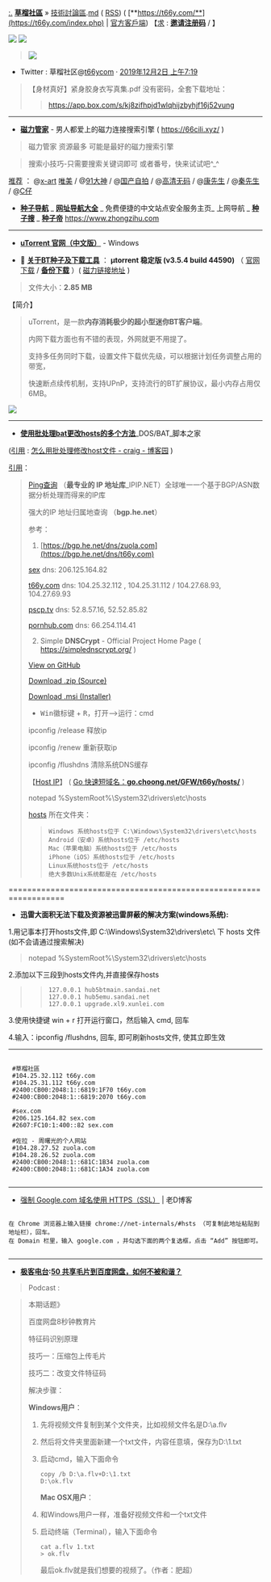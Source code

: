 
[:.](https://taoste.github.io/Hello-World/eBook/t66y.com/index.html)  [**草榴社區**](https://www.microsofttranslator.com/bv.aspx?from=&to=zh-CHS&a=https://t66y.com/index.php) »  [技術討論區](https://t66y.com/thread0806.php?fid=7).[md](https://github.com/taoste/Hello-World/blob/master/eBook/t66y.com/%E6%8A%80%E8%A1%93%E8%A8%8E%E8%AB%96%E5%8D%80.md) ( [RSS](https://t66y.com/rss.php?fid=7)) ( [**https://t66y.com/**](https://t66y.com/index.php) | <a href="https://t66y.com/read.php?tid=1648542" alt="草榴社區APP 小草APP 官方客戶端 iOS & Android & UWP" title="草榴社區APP 小草APP 官方客戶端 iOS & Android & UWP - 草榴資訊 | 草榴社區 - t66y.com ">官方客戶端</a>)  【[求](https://github.com/taoste/Hello-World/blob/master/eBook/t66y.com/%40%E5%B0%91%E5%A6%87%E7%99%BD%E6%B4%81/P-Photo.md) : [**邀请注册码**](https://t66y.com/hack.php?H_name=invite) / 】
  
<p><img src="https://camo.githubusercontent.com/af797cec507dc27db9d9c56c6d86511a3d2d354c/68747470733a2f2f743636792e636f6d2f696e6465782e6769663f7261773d74727565?raw=true"/>
<img src="https://raw.githubusercontent.com/taoste/Hello-World/master/eBook/t66y.com/5b2b.gif?raw=true"/></p>

>  <a href="https://t66y.com/htm_data/1909/7/3640014.html" title="[微博谈20190906]  香港回归以来最黑暗的一天 - 技術討論區 | 草榴社區 - t66y.com"><img src="https://www.nsaimg.com/2019/09/06/5d72220df1d0b.png?raw=true"/></a>


- Twitter : 草榴社区@[t66ycom](https://twitter.com/t66ycom/) · [2019年12月2日 上午7:19](https://twitter.com/t66ycom/status/1201400221927821312)

> 【身材真好】紧身胶身衣写真集.pdf 没有密码，全套下载地址：
>> https://app.box.com/s/kj8zifhpjd1wlqhijzbyhjf16j52vung

-----------------------------

- [**磁力管家**](https://66cili.xyz/) - 男人都爱上的磁力连接搜索引擎 ( https://66cili.xyz/ )

> 磁力管家 资源最多 可能是最好的磁力搜索引擎

> 搜索小技巧-只需要搜索关键词即可 或者番号，快来试试吧^_^ 

 [推荐](https://t66y.com/htm_data/1905/7/3540430.html) ：
 @[x-art](https://66cili.xyz/search-x-art-0-0-1.html) [唯美](https://66cili.xyz/search-x-art%E5%94%AF%E7%BE%8E-0-0-1.html) / @[91大神](https://66cili.xyz/search-91%E5%A4%A7%E7%A5%9E-0-0-1.html) / @[国产自拍](https://66cili.xyz/search-%E5%9B%BD%E4%BA%A7%E8%87%AA%E6%8B%8D-0-0-1.html) / @[高清无码](https://66cili.xyz/search-%E9%AB%98%E6%B8%85%E6%97%A0%E7%A0%81-0-0-1.html) / @[康先生](https://66cili.xyz/search-%E5%BA%B7%E5%85%88%E7%94%9F-0-0-1.html) / @[秦先生](https://66cili.xyz/search-%E7%A7%A6%E5%85%88%E7%94%9F-0-0-1.html) / @[C仔](https://66cili.xyz/search-c%E4%BB%94-0-0-1.html)
      
- [**种子导航**](https://www.zhongzidaohang.com/) _ [**网址导航大全**](https://www.zhongzidaohang.cn/) _ 免费便捷的中文站点安全服务主页_ 上网导航 _ [**种子搜**](https://www.zhongziso.com/) _ [**种子帝**](https://www.zhongzidaohang.com/) 
https://www.zhongzihu.com
-----------------------------

- [**uTorrent 官网（中文版）**](https://www.utorrent.com/intl/zh_cn/downloads/win) - Windows 

- 🎦 [**关于BT种子及下载工具**](https://github.com/taoste/Hello-World/blob/master/Tools/P2P%E5%B7%A5%E5%85%B7/BT.md) ： **µtorrent 稳定版 (v3.5.4 build 44590)**  （ [官网下载](https://www.utorrent.com/intl/zh_cn/downloads/complete/track/stable/os/win) / [**备份下载**](https://github.com/taoste/Hello-World/blob/master/Tools/uTorrent_v3.5.4.44590.exe?raw=true) ）( [磁力链接地址](https://github.com/taoste/Hello-World/blob/master/Tools/P2P%E5%B7%A5%E5%85%B7/%E7%A3%81%E5%8A%9B%E9%93%BE%E6%8E%A5%E5%9C%B0%E5%9D%80.txt) )

> 文件大小：**2.85 MB**

【简介】
>
> uTorrent，是一款**内存消耗极少的超小型迷你BT客户端**。
>
> 内网下载方面也有不错的表现，外网就更不用提了。
>
> 支持多任务同时下载，设置文件下载优先级，可以根据计划任务调整占用的带宽，
>
> 快速断点续传机制，支持UPnP，支持流行的BT扩展协议，最小内存占用仅6MB。
>
<img src="https://camo.githubusercontent.com/43de7f6c86466fc4c80333389624272617b5b90a/687474703a2f2f646f776e7a612e696d672e7a7a3331342e636f6d2f736f66742f787a676a2d35342f323031362d30312d31312f65626464636430643630343639303433363832303635376661346237373833392e6a70673f7261773d74727565?raw=true"/>

-----------------------------

- [**使用批处理bat更改hosts的多个方法**](https://www.jb51.net/article/51902.htm)_DOS/BAT_脚本之家

([引用](https://www.cnblogs.com/craig/archive/2011/05/09/2041433.html) : [怎么用批处理修改host文件 - craig - 博客园](https://www.cnblogs.com/craig/archive/2011/05/09/2041433.html) )

[引用](https://github.com/taoste/Hello-World/issues/2#issuecomment-374911469)：

> [Ping查询](https://www.ipip.net/ping.php) （**最专业的 IP 地址库**_IPIP.NET）全球唯一一个基于BGP/ASN数据分析处理而得来的IP库
> 
> 强大的IP 地址归属地查询 （**bgp.he.net**）
> 
> 参考：
> 
> 1. [https://bgp.he.net/dns/zuola.com](https://bgp.he.net/dns/t66y.com)
> 
> [sex](https://bgp.he.net/dns/sex.com) dns: 206.125.164.82
> 
> [t66y.com](https://bgp.he.net/dns/t66y.com) dns: 104.25.32.112 , 104.25.31.112
>                                                / 104.27.68.93, 104.27.69.93 
> 
> [pscp.tv](https://bgp.he.net/dns/pscp.tv) dns:  52.8.57.16, 52.52.85.82 
> 
> [pornhub.com](https://bgp.he.net/dns/pornhub.com) dns: 66.254.114.41
> 
> 2. Simple **DNSCrypt** - Official Project Home Page ( https://simplednscrypt.org/  )
> 
> [View on GitHub](https://github.com/bitbeans/SimpleDnsCrypt)
> 
> [Download .zip (Source)](https://github.com/bitbeans/SimpleDnsCrypt/zipball/master) 
> 
> [Download .msi (Installer)](https://github.com/bitbeans/SimpleDnsCrypt/releases/download/0.4.2/SimpleDNSCrypt.msi) 
> 
> - <kbd>Win徽标键</kbd> + <kbd>R</kbd>，打开-->运行：cmd
> 
> ipconfig /release 释放ip
> 
> ipconfig /renew 重新获取ip
> 
> ipconfig /flushdns 清除系统DNS缓存
> 
> 【[Host IP](https://github.com/taoste/Hello-World/tree/master/GFW/hosts)】 ( [Go 快速短域名：**go.choong.net/GFW/t66y/hosts/**](https://go.choong.net/GFW/t66y/hosts/) )
> 
> notepad %SystemRoot%\System32\drivers\etc\hosts
> 
> <a href="https://zh.wikipedia.org/zh/Hosts%E6%96%87%E4%BB%B6" title="域名解析文件(Hosts文件) - 维基百科，自由的百科全书">hosts</a> 所在文件夹：
> 
> >     Windows 系统hosts位于 C:\Windows\System32\drivers\etc\hosts
> >     Android（安卓）系统hosts位于 /etc/hosts
> >     Mac（苹果电脑）系统hosts位于 /etc/hosts
> >     iPhone（iOS）系统hosts位于 /etc/hosts
> >     Linux系统hosts位于 /etc/hosts
> >     绝大多数Unix系统都是在 /etc/hosts

==================================================================

- **迅雷大面积无法下载及资源被迅雷屏蔽的解决方案(windows系统):**

1.用记事本打开hosts文件,即 C:\Windows\System32\drivers\etc\ 下 hosts 文件 (如不会请通过搜索解决)

> notepad %SystemRoot%\System32\drivers\etc\hosts

2.添加以下三段到hosts文件内,并直接保存hosts

> 
> >     127.0.0.1 hub5btmain.sandai.net
> >     127.0.0.1 hub5emu.sandai.net
> >     127.0.0.1 upgrade.xl9.xunlei.com


3.使用快捷键 win + r 打开运行窗口，然后输入 cmd, 回车

4.输入：ipconfig /flushdns, 回车, 即可刷新hosts文件, 使其立即生效

-----

<pre><code>
 #草榴社區
 #104.25.32.112 t66y.com
 #104.25.31.112 t66y.com
 #2400:CB00:2048:1::6819:1F70 t66y.com
 #2400:CB00:2048:1::6819:2070 t66y.com
 
 #sex.com
 #206.125.164.82 sex.com
 #2607:FC10:1:400::82 sex.com
 
 #佐拉 - 周曙光的个人网站
 #104.28.27.52 zuola.com
 #104.28.26.52 zuola.com
 #2400:CB00:2048:1::681C:1B34 zuola.com
 #2400:CB00:2048:1::681C:1A34 zuola.com
 </code></pre>

-----

- [强制 Google.com 域名使用 HTTPS（SSL）](https://laod.cn/hosts/suggestions-for-google-hosts-https-ssl.html) | 老D博客
<pre><code>
在 Chrome 浏览器上输入链接 chrome://net-internals/#hsts （可复制此地址粘贴到地址栏），回车。
在 Domain 栏里，输入 google.com ，并勾选下面的两个复选框，点击 “Add” 按钮即可。
 </code></pre>
 
 -----
 
 - **[极客电台](https://geek.wasai.org/):[50 共享毛片到百度网盘，如何不被和谐？](https://geek.wasai.org/baidu-cloud-storage/)**

> Podcast : <a href="http://fdfs.xmcdn.com/group6/M06/27/D1/wKgDg1TbOYTSMf_kAFQFoV_6TgU164.mp3" title="Download" rel="nofollow" download="wKgDg1TbOYTSMf_kAFQFoV_6TgU164.mp3"><audio src="http://fdfs.xmcdn.com/group6/M06/27/D1/wKgDg1TbOYTSMf_kAFQFoV_6TgU164.mp3">Download</audio></a>

> 本期话题》
> 
> 百度网盘8秒钟教育片
> 
> 特征码识别原理
> 
> 技巧一：压缩包上传毛片
> 
> 技巧二：改变文件特征码
> 
> 解决步骤：
> 
> **Windows用户**：
> 
> 1. 先将视频文件复制到某个文件夹，比如视频文件名是D:\a.flv 
> 
> 2. 然后将文件夹里面新建一个txt文件，内容任意填，保存为D:\1.txt 
> 
> 3. 启动cmd，输入下面命令
  <code><pre>copy /b D:\a.flv+D:\1.txt D:\ok.flv  </code></pre>
> **Mac OSX用户**：
> 
> 1. 和Windows用户一样，准备好视频文件和一个txt文件 
> 
> 2. 启动终端（Terminal），输入下面命令
  <code><pre>cat a.flv 1.txt > ok.flv </code></pre>
> 最后ok.flv就是我们想要的视频了。（作者：肥超）

